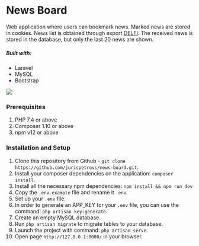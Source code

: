 # News Board

Web application where users can bookmark news. Marked news are stored in cookies. 
News list is obtained through export [DELFI](https://www.delfi.lv/misc/task_2020/). The received news is stored in the database, but only the last 20 news are shown.

##### Built with:
- Laravel
- MySQL
- Bootstrap

![](NewsBoard.gif)

### Prerequisites

1. PHP 7.4 or above
2. Composer 1.10 or above
3. npm v12 or above

### Installation and Setup
1. Clone this repository from Github - `git clone https://github.com/jurispetrovs/news-board.git`.
2. Install your composer dependencies on the application: `composer install`.
3. Install all the necessary npm dependencies: `npm install && npm run dev`
4. Copy the `.env.example` file and rename it `.env`.
5. Set up your `.env` file.
6. In order to generate an APP_KEY for your `.env` file, you can use the command: `php artisan key:generate`.
8. Create an empty MySQL database.
8. Run `php artisan migrate` to migrate tables to your database.
9. Launch the project with command: `php artisan serve`.
10. Open page `http://127.0.0.1:8000/` in your browser.
